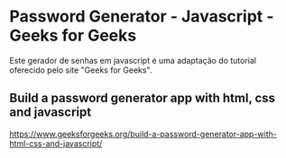 # Password Generator - Javascript - Geeks for Geeks

Este gerador de senhas em javascript é uma adaptação do tutorial oferecido pelo site "Geeks for Geeks".

##  Build a password generator app with html, css and javascript

https://www.geeksforgeeks.org/build-a-password-generator-app-with-html-css-and-javascript/
